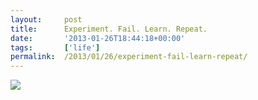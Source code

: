 ```yaml
---
layout:     post
title:      Experiment. Fail. Learn. Repeat.
date:       '2013-01-26T18:44:18+00:00'
tags:       ['life']
permalink:  /2013/01/26/experiment-fail-learn-repeat/
---
```


![](/images/2013/01/tumblr_mh8rtu7JIA1s4uffjo1_1280.jpg)
